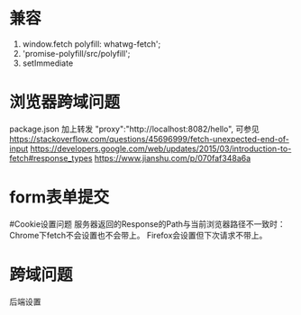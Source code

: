 # 兼容

1. window.fetch polyfill: whatwg-fetch';
2. 'promise-polyfill/src/polyfill'; 
3. setImmediate

# 浏览器跨域问题

package.json 加上转发 "proxy":"http://localhost:8082/hello",
可参见
https://stackoverflow.com/questions/45696999/fetch-unexpected-end-of-input
https://developers.google.com/web/updates/2015/03/introduction-to-fetch#response_types
https://www.jianshu.com/p/070faf348a6a

# form表单提交

#Cookie设置问题
服务器返回的Response的Path与当前浏览器路径不一致时：
Chrome下fetch不会设置也不会带上。
Firefox会设置但下次请求不带上。

# 跨域问题
后端设置